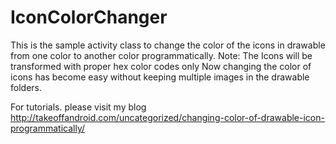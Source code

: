 # IconColorChanger
This is the sample activity class to change the color of the icons in drawable from one color to another color programmatically. Note: The Icons will be transformed with proper hex color codes only
Now changing the color of icons has become easy without keeping multiple images in the drawable folders.

For tutorials. please visit my blog http://takeoffandroid.com/uncategorized/changing-color-of-drawable-icon-programmatically/

